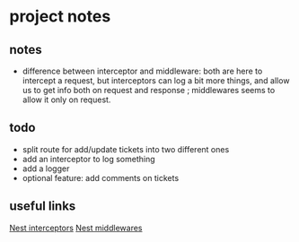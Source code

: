 # project notes

## notes
- difference between interceptor and middleware: both are here to intercept a request, but interceptors can log a bit more things, and allow us to get info both on request and response ; middlewares seems to allow it only on request.

## todo
- split route for add/update tickets into two different ones
- add an interceptor to log something
- add a logger 
- optional feature: add comments on tickets

## useful links
[Nest interceptors](https://docs.nestjs.com/interceptors)
[Nest middlewares](https://docs.nestjs.com/middleware)

